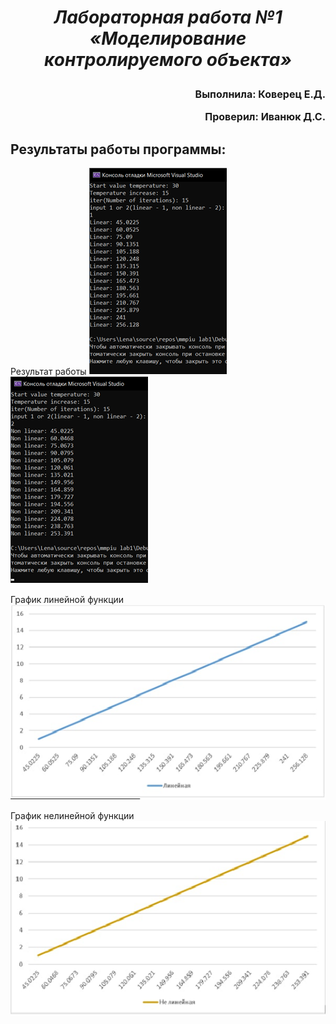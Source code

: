 ***<h1 align = "center">Лабораторная работа №1 «Моделирование контролируемого объекта»</a>***

<font size = 3>
<p align = "right">
Выполнила: Коверец Е.Д.</p>
<p align = "right">
Проверил: Иванюк Д.С.</p>
</font>

## **Результаты работы программы:**
  
Результат работы
![поместите md-файл с файлами изображений](./Results/linear.png)
![поместите md-файл с файлами изображений](./Results/nonlinear.png)
  
График линейной функции
![поместите md-файл с файлами изображений](./Grafics/linear.png)
  
График нелинейной функции
![поместите md-файл с файлами изображений](./Grafics/nonlinear.png)
